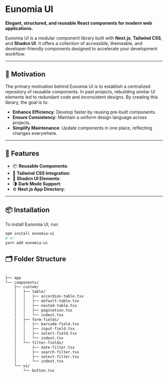 # Eunomia UI

**Elegant, structured, and reusable React components for modern web applications.**

Eunomia UI is a modular component library built with **Next.js**, **Tailwind CSS**, and **Shadcn UI**. It offers a collection of accessible, themeable, and developer-friendly components designed to accelerate your development workflow.

---

## 🧭 Motivation

The primary motivation behind Eunomia UI is to establish a centralized repository of reusable components. In past projects, rebuilding similar UI elements led to redundant code and inconsistent designs. By creating this library, the goal is to:

- **Enhance Efficiency**: Develop faster by reusing pre-built components.
- **Ensure Consistency**: Maintain a uniform design language across projects.
- **Simplify Maintenance**: Update components in one place, reflecting changes everywhere.


---

## 🚀 Features

- 📦 **Reusable Components**: 
- 🎨 **Tailwind CSS Integration**: 
- 🧩 **Shadcn UI Elements**:
- 🌗 **Dark Mode Support**:
- ⚙️ **Next.js App Directory**:

---

## 📦 Installation

To install Eunomia UI, run:

```bash
npm install eunomia-ui
# or
yarn add eunomia-ui
```

## 🗂️ Folder Structure
```bash
.
├── app
└── components/
    ├── custom/
    │   ├── table/
    │   │   ├── accordion-table.tsx
    │   │   ├── default-table.tsx
    │   │   ├── nested-table.tsx
    │   │   ├── pagination.tsx
    │   │   └── indext.tsx
    │   ├── form-fields/
    │   │   ├── barcode-field.tsx
    │   │   ├── input-field.tsx
    │   │   ├── select-field.tsx
    │   │   └── indext.tsx
    │   └── filter-fields/
    │       ├── date-filter.tsx
    │       ├── search-filter.tsx
    │       ├── select-filter.tsx
    │       └── indext.tsx
    └── ui/
        └── button.tsx
```